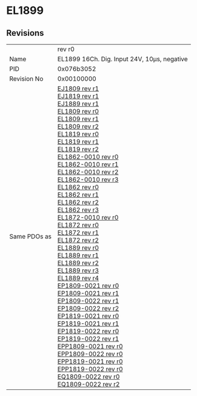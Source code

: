 # EL1899

## Revisions
<table>
<tr>
<td></td>
<td>rev r0</td>
</tr>
<tr>
<td>Name</td>
<td>EL1899 16Ch. Dig. Input 24V, 10µs, negative</td>
</tr>
<tr>
<td>PID</td>
<td>0x076b3052</td>
</tr>
<tr>
<td>Revision No</td>
<td>0x00100000</td>
</tr>
<tr>
<td>Same PDOs as</td>
<td><a href="EJ1809.md">EJ1809 rev r1</a><br/><a href="EJ1819.md">EJ1819 rev r1</a><br/><a href="EJ1889.md">EJ1889 rev r1</a><br/><a href="EL1809.md">EL1809 rev r0</a><br/><a href="EL1809.md">EL1809 rev r1</a><br/><a href="EL1809.md">EL1809 rev r2</a><br/><a href="EL1819.md">EL1819 rev r0</a><br/><a href="EL1819.md">EL1819 rev r1</a><br/><a href="EL1819.md">EL1819 rev r2</a><br/><a href="EL1862-0010.md">EL1862-0010 rev r0</a><br/><a href="EL1862-0010.md">EL1862-0010 rev r1</a><br/><a href="EL1862-0010.md">EL1862-0010 rev r2</a><br/><a href="EL1862-0010.md">EL1862-0010 rev r3</a><br/><a href="EL1862.md">EL1862 rev r0</a><br/><a href="EL1862.md">EL1862 rev r1</a><br/><a href="EL1862.md">EL1862 rev r2</a><br/><a href="EL1862.md">EL1862 rev r3</a><br/><a href="EL1872-0010.md">EL1872-0010 rev r0</a><br/><a href="EL1872.md">EL1872 rev r0</a><br/><a href="EL1872.md">EL1872 rev r1</a><br/><a href="EL1872.md">EL1872 rev r2</a><br/><a href="EL1889.md">EL1889 rev r0</a><br/><a href="EL1889.md">EL1889 rev r1</a><br/><a href="EL1889.md">EL1889 rev r2</a><br/><a href="EL1889.md">EL1889 rev r3</a><br/><a href="EL1889.md">EL1889 rev r4</a><br/><a href="EP1809-0021.md">EP1809-0021 rev r0</a><br/><a href="EP1809-0021.md">EP1809-0021 rev r1</a><br/><a href="EP1809-0022.md">EP1809-0022 rev r1</a><br/><a href="EP1809-0022.md">EP1809-0022 rev r2</a><br/><a href="EP1819-0021.md">EP1819-0021 rev r0</a><br/><a href="EP1819-0021.md">EP1819-0021 rev r1</a><br/><a href="EP1819-0022.md">EP1819-0022 rev r0</a><br/><a href="EP1819-0022.md">EP1819-0022 rev r1</a><br/><a href="EPP1809-0021.md">EPP1809-0021 rev r0</a><br/><a href="EPP1809-0022.md">EPP1809-0022 rev r0</a><br/><a href="EPP1819-0021.md">EPP1819-0021 rev r0</a><br/><a href="EPP1819-0022.md">EPP1819-0022 rev r0</a><br/><a href="EQ1809-0022.md">EQ1809-0022 rev r0</a><br/><a href="EQ1809-0022.md">EQ1809-0022 rev r2</a></td>
</tr>
</table>
